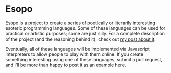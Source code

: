 # Esopo

Esopo is a project to create a series of poetically or literarily interesting
esoteric programming languages. Some of these languages can be used for
practical or artistic purposes; some are just silly. For a complete description
of the project (and the reasoning behind it), check out [my post about it]( 
https://wphicks.github.io/esopo/).

Eventually, all of these languages will be implemented via Javascript
interpreters to allow people to play with them online. If you create something
interesting using one of these languages, submit a pull request, and I'll be
more than happy to post it as an example here.
